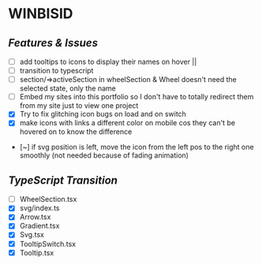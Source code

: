 # WINBISID

## _Features & Issues_

- [ ] add tooltips to icons to display their names on hover || <!--! fix rotation / implement better tooltips-->
- [ ] transition to typescript
- [ ] section/=>activeSection in wheelSection & Wheel doesn't need the selected state, only the name
- [ ] Embed my sites into this portfolio so I don't have to totally redirect them from my site just to view one project
- [x] Try to fix glitching icon bugs on load and on switch
- [x] make icons with links a different color on mobile cos they can't be hovered on to know the difference
- [~] if svg position is left, move the icon from the left pos to the right one smoothly (not needed because of fading animation)

## _TypeScript Transition_

- [ ] WheelSection.tsx
- [x] svg/index.ts
- [x] Arrow.tsx
- [x] Gradient.tsx
- [x] Svg.tsx
- [x] TooltipSwitch.tsx
- [x] Tooltip.tsx
